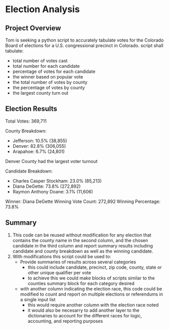 # Election Analysis

## Project Overview
Tom is seeking a python script to accurately tabulate votes for the Colorado Board of elections for a U.S. congressional precinct in Colorado. 
script shall tabulate:
- total number of votes cast
- total number for each candidate
- percentage of votes for each candidate
- the winner based on popular vote
- the total number of votes by county
- the percentage of votes by county
- the largest county turn out

## Election Results
Total Votes: 369,711

County Breakdown:
 - Jefferson: 10.5% (38,855)
 - Denver: 82.8% (306,055)
 - Arapahoe: 6.7% (24,801)

Denver County had the largest voter turnout

Candidate Breakdown:
 - Charles Casper Stockham: 23.0% (85,213)
 - Diana DeGette: 73.8% (272,892)
 - Raymon Anthony Doane: 3.1% (11,606)

Winner: Diana DeGette
Winning Vote Count: 272,892
Winning Percentage: 73.8%


## Summary
1. This code can be reused without modification for any election that contains the county name in the second column, and the chosen candidate in the third column and report summary results including candidate and county breakdown as well as the winning candidate. 
2. With modifications this script could be used to:
   - Provide summaries of results across several categories 
     - this could include candidate, precinct, zip code, county, state or other unique qualifier per vote
     - to achieve this we could make blocks of scripts similar to the counties summary block for each category desired
   - with another column indicating the election race, this code could be modified to count and report on multiple elections or referendums in a single input list
     - this would require another column with the election race noted
     - it would also be necesarry to add another layer to the dictionaries to account for the different races for logic, accounting, and reporting purposes